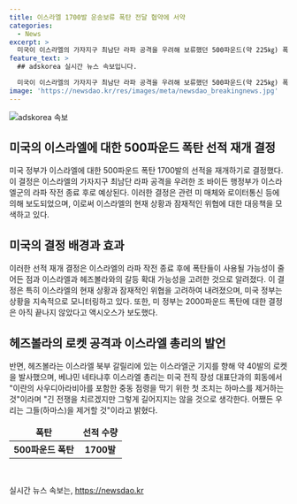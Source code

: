 ```yaml
---
title: 이스라엘 1700발 운송보류 폭탄 전달 협약에 서약
categories:
  - News
excerpt: >
  미국이 이스라엘의 가자지구 최남단 라파 공격을 우려해 보류했던 500파운드(약 225㎏) 폭탄 1700발을 조만간 전달하기로 했다. 이 폭탄의 전달은 2주 후로 예상되는 이스라엘군의 라파 작전이 종료된 이후 이뤄질 것으로 알려졌다. 이스라엘의 폭탄 운송 재개는 이스라엘의 라파 작전 종료 후 전해지는 만큼 가자지구에 사용될 가능성이 줄어든 점을 고려했다고 알려졌으며, 미 정부의 2000파운드 폭탄 운송 재개에 대한 결정은 아직 내려지지 않았다. 이외에도 헤즈볼라의 로켓 공습과 이스라엘 총리의 발언도 주목받을 것으로 예상된다.
feature_text: >
  ## adskorea 실시간 뉴스 속보입니다.

  미국이 이스라엘의 가자지구 최남단 라파 공격을 우려해 보류했던 500파운드(약 225㎏) 폭탄 1700발을 조만간 전달하기로 했다. 이 폭탄의 전달은 2주 후로 예상되는 이스라엘군의 라파 작전이 종료된 이후 이뤄질 것으로 알려졌다. 이스라엘의 폭탄 운송 재개는 이스라엘의 라파 작전 종료 후 전해지는 만큼 가자지구에 사용될 가능성이 줄어든 점을 고려했다고 알려졌으며, 미 정부의 2000파운드 폭탄 운송 재개에 대한 결정은 아직 내려지지 않았다. 이외에도 헤즈볼라의 로켓 공습과 이스라엘 총리의 발언도 주목받을 것으로 예상된다.
image: 'https://newsdao.kr/res/images/meta/newsdao_breakingnews.jpg'
---
```


<p><img src="https://newsdao.kr/res/images/meta/newsdao_breakingnews.jpg" alt="adskorea 속보" /></p>

<h2 data-ke-size="size26">미국의 이스라엘에 대한 500파운드 폭탄 선적 재개 결정</h2>

<p data-ke-size="size16">미국 정부가 이스라엘에 대한 500파운드 폭탄 1700발의 선적을 재개하기로 결정했다. 이 결정은 이스라엘의 가자지구 최남단 라파 공격을 우려한 조 바이든 행정부가 이스라엘군의 라파 작전 종료 후로 예상된다. 이러한 결정은 관련 미 매체와 로이터통신 등에 의해 보도되었으며, 이로써 이스라엘의 현재 상황과 잠재적인 위협에 대한 대응책을 모색하고 있다.</p>

<h2 data-ke-size="size26">미국의 결정 배경과 효과</h2>

<p data-ke-size="size16">이러한 선적 재개 결정은 이스라엘의 라파 작전 종료 후에 폭탄들이 사용될 가능성이 줄어든 점과 이스라엘과 헤즈볼라와의 갈등 확대 가능성을 고려한 것으로 알려졌다. 이 결정은 특히 이스라엘의 현재 상황과 잠재적인 위협을 고려하여 내려졌으며, 미국 정부는 상황을 지속적으로 모니터링하고 있다. 또한, 미 정부는 2000파운드 폭탄에 대한 결정은 아직 끝나지 않았다고 액시오스가 보도했다.</p>

<h2 data-ke-size="size26">헤즈볼라의 로켓 공격과 이스라엘 총리의 발언</h2>

<p data-ke-size="size16">반면, 헤즈볼라는 이스라엘 북부 갈릴리에 있는 이스라엘군 기지를 향해 약 40발의 로켓을 발사했으며, 베냐민 네타냐후 이스라엘 총리는 미국 전직 장성 대표단과의 회동에서 "이란의 사우디아라비아를 포함한 중동 점령을 막기 위한 첫 조치는 하마스를 제거하는 것"이라며 "긴 전쟁을 치르겠지만 그렇게 길어지지는 않을 것으로 생각한다. 어쨌든 우리는 그들(하마스)을 제거할 것"이라고 밝혔다.</p>

<table>
  <thead>
    <tr>
      <td style="text-align: center; height: 17px;"><b>폭탄</b></td>
      <td style="text-align: center; height: 17px;"><b>선적 수량</b></td>
    </tr>
  </thead>
  <tbody>
    <tr>
      <td style="text-align: center; height: 17px;"><b>500파운드 폭탄</b></td>
      <td style="text-align: center; height: 17px;"><b>1700발</b></td>
    </tr>
  </tbody>
</table>

<p data-ke-size="size16">&nbsp;</p>
실시간 뉴스 속보는, <a href="https://newsdao.kr" rel="dofollow">https://newsdao.kr</a>


